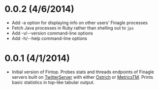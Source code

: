 # 0.0.2 (4/6/2014)

- Add -a option for displaying info on other users' Finagle processes
- Fetch Java processes in Ruby rather than shelling out to `jps`
- Add -v/--version command-line options
- Add -h/--help command-line options

# 0.0.1 (4/1/2014)

- Initial version of Fintop. Probes stats and threads endpoints of Finagle
  servers built on [TwitterServer](http://twitter.github.io/twitter-server/)
  with either [Ostrich](https://github.com/twitter/ostrich) or
  [MetricsTM](https://github.com/twitter/commons/tree/master/src/java/com/twitter/common/metrics).
  Prints basic statistics in top-like tabular output.
